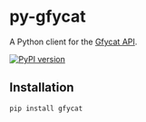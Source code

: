 # py-gfycat
A Python client for the [Gfycat API](https://gfycat.com/api). 

[![PyPI version](https://badge.fury.io/py/gfycat.svg)](http://badge.fury.io/py/gfycat)

Installation
------------

    pip install gfycat
